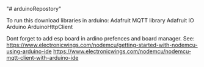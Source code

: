 "# arduinoRepostory" 

To run this download libraries in arduino:
Adafruit MQTT library 
Adafruit IO Arduino
ArduinoHttpClient 

Dont forget to add esp board in ardino prefences and board manager.
See:
https://www.electronicwings.com/nodemcu/getting-started-with-nodemcu-using-arduino-ide
https://www.electronicwings.com/nodemcu/nodemcu-mqtt-client-with-arduino-ide
